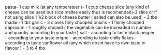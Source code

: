 pasta- 1 cup
milk (at any temperatuer )- 1 ccup
cheese slice (any kind of cheese can be used but slice meltes easily thus is recomended)-3 slice or if not using slice 1 1/2 block of cheese
butter ( salted can also be used) - 2 tbs 
madai  - 1 tbs
garlic - 3 cloves finly chooped 
onions - 1 finnly chooped 
capsicum - 1 roughly choped 
( the vegetable can be increaded in number and quantiy according to your taste )
salt - according to taste 
black pepper - according to your taste 
origno - according to taste 
chilly flakes - according to taste 
sunflower oil (any which dosnt have its own taste or flavour ) - 3 to 4 tbs